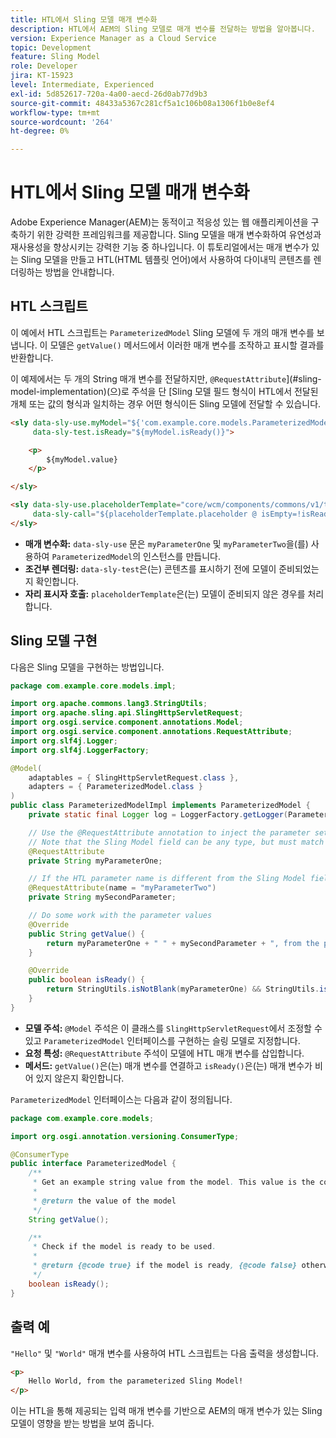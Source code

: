 ```yaml
---
title: HTL에서 Sling 모델 매개 변수화
description: HTL에서 AEM의 Sling 모델로 매개 변수를 전달하는 방법을 알아봅니다.
version: Experience Manager as a Cloud Service
topic: Development
feature: Sling Model
role: Developer
jira: KT-15923
level: Intermediate, Experienced
exl-id: 5d852617-720a-4a00-aecd-26d0ab77d9b3
source-git-commit: 48433a5367c281cf5a1c106b08a1306f1b0e8ef4
workflow-type: tm+mt
source-wordcount: '264'
ht-degree: 0%

---
```


# HTL에서 Sling 모델 매개 변수화

Adobe Experience Manager(AEM)는 동적이고 적응성 있는 웹 애플리케이션을 구축하기 위한 강력한 프레임워크를 제공합니다. Sling 모델을 매개 변수화하여 유연성과 재사용성을 향상시키는 강력한 기능 중 하나입니다. 이 튜토리얼에서는 매개 변수가 있는 Sling 모델을 만들고 HTL(HTML 템플릿 언어)에서 사용하여 다이내믹 콘텐츠를 렌더링하는 방법을 안내합니다.

## HTL 스크립트

이 예에서 HTL 스크립트는 `ParameterizedModel` Sling 모델에 두 개의 매개 변수를 보냅니다. 이 모델은 `getValue()` 메서드에서 이러한 매개 변수를 조작하고 표시할 결과를 반환합니다.

이 예제에서는 두 개의 String 매개 변수를 전달하지만, `@RequestAttribute`](#sling-model-implementation)(으)로 주석을 단 [Sling 모델 필드 형식이 HTL에서 전달된 개체 또는 값의 형식과 일치하는 경우 어떤 형식이든 Sling 모델에 전달할 수 있습니다.

```html
<sly data-sly-use.myModel="${'com.example.core.models.ParameterizedModel' @ myParameterOne='Hello', myParameterTwo='World'}"
     data-sly-test.isReady="${myModel.isReady()}">

    <p>
        ${myModel.value}
    </p>

</sly>

<sly data-sly-use.placeholderTemplate="core/wcm/components/commons/v1/templates.html"
     data-sly-call="${placeholderTemplate.placeholder @ isEmpty=!isReady}">
</sly>
```

- **매개 변수화:** `data-sly-use` 문은 `myParameterOne` 및 `myParameterTwo`을(를) 사용하여 `ParameterizedModel`의 인스턴스를 만듭니다.
- **조건부 렌더링:** `data-sly-test`은(는) 콘텐츠를 표시하기 전에 모델이 준비되었는지 확인합니다.
- **자리 표시자 호출:** `placeholderTemplate`은(는) 모델이 준비되지 않은 경우를 처리합니다.

## Sling 모델 구현

다음은 Sling 모델을 구현하는 방법입니다.

```java
package com.example.core.models.impl;

import org.apache.commons.lang3.StringUtils;
import org.apache.sling.api.SlingHttpServletRequest;
import org.osgi.service.component.annotations.Model;
import org.osgi.service.component.annotations.RequestAttribute;
import org.slf4j.Logger;
import org.slf4j.LoggerFactory;

@Model(
    adaptables = { SlingHttpServletRequest.class },
    adapters = { ParameterizedModel.class }
)
public class ParameterizedModelImpl implements ParameterizedModel {
    private static final Logger log = LoggerFactory.getLogger(ParameterizedModelImpl.class);

    // Use the @RequestAttribute annotation to inject the parameter set in the HTL.
    // Note that the Sling Model field can be any type, but must match the type of object or value passed from HTL.
    @RequestAttribute
    private String myParameterOne;

    // If the HTL parameter name is different from the Sling Model field name, use the name attribute to specify the HTL parameter name
    @RequestAttribute(name = "myParameterTwo")
    private String mySecondParameter;

    // Do some work with the parameter values
    @Override
    public String getValue() {
        return myParameterOne + " " + mySecondParameter + ", from the parameterized Sling Model!";
    }

    @Override
    public boolean isReady() {
        return StringUtils.isNotBlank(myParameterOne) && StringUtils.isNotBlank(mySecondParameter);
    }
}
```

- **모델 주석:** `@Model` 주석은 이 클래스를 `SlingHttpServletRequest`에서 조정할 수 있고 `ParameterizedModel` 인터페이스를 구현하는 슬링 모델로 지정합니다.
- **요청 특성:** `@RequestAttribute` 주석이 모델에 HTL 매개 변수를 삽입합니다.
- **메서드:** `getValue()`은(는) 매개 변수를 연결하고 `isReady()`은(는) 매개 변수가 비어 있지 않은지 확인합니다.

`ParameterizedModel` 인터페이스는 다음과 같이 정의됩니다.

```java
package com.example.core.models;

import org.osgi.annotation.versioning.ConsumerType;

@ConsumerType
public interface ParameterizedModel {
    /**
     * Get an example string value from the model. This value is the concatenation of the two parameters.
     * 
     * @return the value of the model
     */
    String getValue();

    /**
     * Check if the model is ready to be used.
     *
     * @return {@code true} if the model is ready, {@code false} otherwise
     */
    boolean isReady();
}
```

## 출력 예

`"Hello"` 및 `"World"` 매개 변수를 사용하여 HTL 스크립트는 다음 출력을 생성합니다.

```html
<p>
    Hello World, from the parameterized Sling Model!
</p>
```

이는 HTL을 통해 제공되는 입력 매개 변수를 기반으로 AEM의 매개 변수가 있는 Sling 모델이 영향을 받는 방법을 보여 줍니다.
